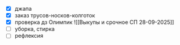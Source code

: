 - [x] джапа
- [x] заказ трусов-носков-колготок
- [x] проверка дз Олимпик
![[Выкупы и срочное СП 28-09-2025]]
- [ ] уборка, стирка
- [ ] рефлексия